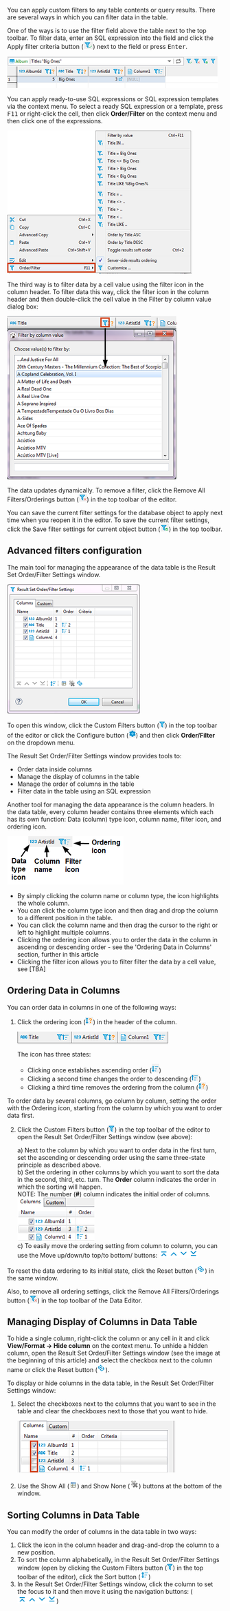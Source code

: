 
You can apply custom filters to any table contents or query results. There are several ways in which you can filter data in the table.

One of the ways is to use the filter field above the table next to the top toolbar. To filter data, enter an SQL expression into the field and click the Apply filter criteria button (![](images/ug/Apply-filter-criteria-button.png)) next to the field or press <kbd>Enter</kbd>.

![](images/ug/Filter_field.png)
 
You can apply ready-to-use SQL expressions or SQL expression templates via the context menu. To select a ready SQL expression or a template, press <kbd>F11</kbd> or right-click the cell, then click **Order/Filter** on the context menu and then click one of the expressions.

![](images/ug/Filters-menu.png)
 
The third way is to filter data by a cell value using the filter icon in the column header. To filter data this way, click the filter icon in the column header and then double-click the cell value in the Filter by column value dialog box:

![](images/ug/Filter-via-column-header.png)

The data updates dynamically. To remove a filter, click the Remove All Filters/Orderings button (![](images/ug/Remove-all-filters-orderings.png)) in the top toolbar of the editor.

You can save the current filter settings for the database object to apply next time when you reopen it in the editor. To save the current filter settings, click the Save filter settings for current object button (![](images/ug/Save-filter-settings-for-current-object.png)) in the top toolbar.

## Advanced filters configuration

The main tool for managing the appearance of the data table is the Result Set Order/Filter Settings window.

![](images/ug/Result-Set-Settings-window.png)

To open this window, click the Custom Filters button (![](images/ug/Filter-button.png)) in the top toolbar of the editor or click the Configure button (![](images/ug/Configure-columns-visibility-icon.png)) and then click **Order/Filter** on the dropdown menu.

The Result Set Order/Filter Settings window provides tools to:
* Order data inside columns
* Manage the display of columns in the table
* Manage the order of columns in the table
* Filter data in the table using an SQL expression

Another tool for managing the data appearance is the column headers. In the data table, every column header contains three elements which each has its own function: Data (column) type icon, column name, filter icon, and ordering icon.

![](images/ug/Column-header.png)

* By simply clicking the column name or column type, the icon highlights the whole column.
* You can click the column type icon and then drag and drop the column to a different position in the table.
* You can click the column name and then drag the cursor to the right or left to highlight multiple columns. 
* Clicking the ordering icon allows you to order the data in the column in ascending or descending order - see the 'Ordering Data in Columns' section, further in this article
* Clicking the filter icon allows you to filter filter the data by a cell value, see [TBA]

## Ordering Data in Columns
You can order data in columns in one of the following ways:
1. Click the ordering icon  (![](images/ug/No-order.png)) in the header of the column.

   ![](images/ug/Column-headers.png)  

   The icon has three states:  
   * Clicking once establishes ascending order (![](images/ug/Order-ascending.png)) 
   * Clicking a second time changes the order to descending (![](images/ug/Order-descending.png))  
   * Clicking a third time removes the ordering from the column (![](images/ug/No-order.png))  

To order data by several columns, go column by column, setting the order with the Ordering icon, starting from the column by which you want to order data first.
  
2. Click the Custom Filters button (![](images/ug/Filter-button.png)) in the top toolbar of the editor to open the Result Set Order/Filter Settings window (see above):

   a) Next to the column by which you want to order data in the first turn, set the ascending or descending order using the same three-state principle as described above.  
   b) Set the ordering in other columns by which you want to sort the data in the second, third, etc. turn. The **Order** column indicates the order in which the sorting will happen.  
   NOTE: The number (**#**) column indicates the initial order of columns.  
   ![](images/ug/Sorting-ordering-columns.png)  
   c) To easily move the ordering setting from column to column, you can use the Move up/down/to top/to bottom/ buttons: ![](images/ug/Move-up-down-buttons.png)   

To reset the data ordering to its initial state, click the Reset button (![](images/ug/Reset-button.png)) in the same window.

Also, to remove all ordering settings, click the Remove All Filters/Orderings button (![](images/ug/Remove-all-filters-orderings.png)) in the top toolbar of the Data Editor.

## Managing Display of Columns in Data Table

To hide a single column, right-click the column or any cell in it and click **View/Format -> Hide column** on the context menu. To unhide a hidden column, open the Result Set Order/Filter Settings window (see the image at the beginning of this article) and select the checkbox next to the column name or click the Reset button (![](images/ug/Reset-button.png)).

To display or hide columns in the data table, in the Result Set Order/Filter Settings window:
1. Select the checkboxes next to the columns that you want to see in the table and clear the checkboxes next to those that you want to hide.

   ![](images/ug/Unhide-columns.png)  

2. Use the Show All (![](images/ug/Show-all-button.png))  and Show None (![](images/ug/Show-None-button.png)) buttons at the bottom of the window.

## Sorting Columns in Data Table

You can modify the order of columns in the data table in two ways:
1.	Click the icon in the column header and drag-and-drop the column to a new position.
2.	To sort the column alphabetically, in the Result Set Order/Filter Settings window (open by clicking the Custom Filters button (![](images/ug/Filter-button.png)) in the top toolbar of the editor), click the Sort button (![](images/ug/Sort-button.png))
3.	In the Result Set Order/Filter Settings window, click the column to set the focus to it and then move it using the navigation buttons: (![](images/ug/Move-up-down-buttons.png))


